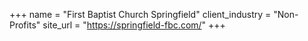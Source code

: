 +++
name = "First Baptist Church Springfield"
client_industry = "Non-Profits"
site_url = "https://springfield-fbc.com/"
+++